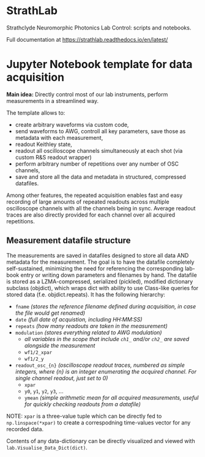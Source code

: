 # StrathLab
Strathclyde Neuromorphic Photonics Lab Control: scripts and notebooks.

Full documentation at https://strathlab.readthedocs.io/en/latest/

# Jupyter Notebook template for data acquisition

**Main idea:** Directly control most of our lab instruments, perform measurements in a streamlined way. 

The template allows to:
- create arbitrary waveforms via custom code, 
- send waveforms to AWG, controll all key parameters, save those as metadata with each measurement, 
- readout Keithley state, 
- readout all oscilloscope channels simultaneously at each shot (via custom R&S readout wrapper)
- perform arbitrary number of repetitions over any number of OSC channels,
- save and store all the data and metadata in structured, compressed datafiles. 

Among other features, the repeated acquisition enables fast and easy recording of large amounts of repeated readouts across multiple oscilloscope channels with all the channels being in sync. Average readout traces are also directly provided for each channel over all acquired repetitions.

## Measurement datafile structure

The measurements are saved in datafiles designed to store all data AND metadata for the measurement.
The goal is to have the datafile completely self-sustained, minimizing the need for referencing the corresponding lab-book entry or writing down parameters and filenames by hand.
The datafile is stored as a LZMA-compressed, serialized (pickled), modified dictionary subclass (objdict), which wraps dict with ability to use Class-like queries for stored data (f.e. objdict.repeats). It has the following hierarchy:

- `fname` _(stores the reference filename defined during acquisition, in case the file would get renamed)_
- `date` _(full date of acquistion, including HH:MM:SS)_
- `repeats` _(how many readouts are taken in the measurement)_
- `modulation` _(stores everything related to AWG modulation)_
    - _all variables in the scope that include `ch1_` and/or `ch2_` are saved alongside the measurement_
    - `wf1/2_xpar`
    - `wf1/2_y`
- `readout_osc_{n}` _(oscilloscope readout traces, numbered as simple integers, where {n} is an integer enumerating the acquired channel. For single channel readout, just set to 0)_
    - `xpar `
    - `y0`, `y1`, `y2`, `y3`, ...
    - `ymean` _(simple arithmetic mean for all acquired measurements, useful for quickly checking readouts from a datafile)_

NOTE: `xpar` is a three-value tuple which can be directly fed to `np.linspace(*xpar)` to create a correspodning time-values vector for any recorded data.

Contents of any data-dictionary can be directly visualized and viewed with `lab.Visualise_Data_Dict(dict)`.
